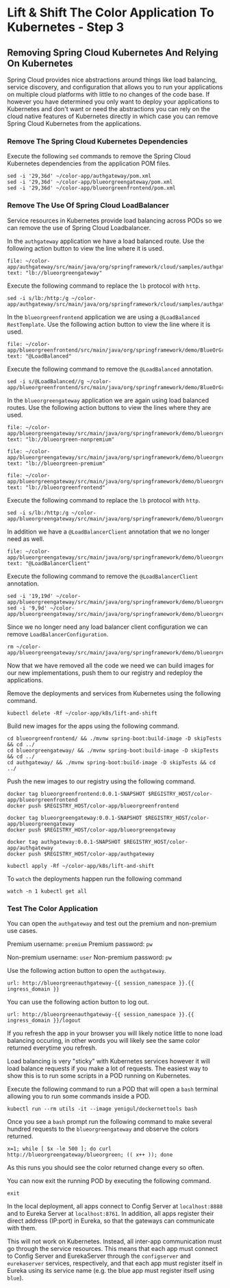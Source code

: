 # Lift & Shift The Color Application To Kubernetes - Step 3

## Removing Spring Cloud Kubernetes And Relying On Kubernetes

Spring Cloud provides nice abstractions around things like load balancing, service discovery, and configuration that allows you to run your applications on multiple cloud platforms with little to no changes of the code base.
If however you have determined you only want to deploy your applications to Kubernetes and don't want or need the abstractions you can rely on the cloud native features of Kubernetes directly in which case you can remove Spring Cloud Kubernetes from the applications.

### Remove The Spring Cloud Kubernetes Dependencies


Execute the following `sed` commands to remove the Spring Cloud Kubernetes dependencies from the application POM files.

```execute-1
sed -i '29,36d' ~/color-app/authgateway/pom.xml
sed -i '29,36d' ~/color-app/blueorgreengateway/pom.xml
sed -i '29,36d' ~/color-app/blueorgreenfrontend/pom.xml
```

### Remove The Use Of Spring Cloud LoadBalancer

Service resources in Kubernetes provide load balancing across PODs so we can remove the use of Spring Cloud Loadbalancer.

In the `authgateway` application we have a load balanced route.
Use the following action button to view the line where it is used.

```editor:select-matching-text
file: ~/color-app/authgateway/src/main/java/org/springframework/cloud/samples/authgateway/AuthgatewayApplication.java
text: "lb://blueorgreengateway"
```

Execute the following command to replace the `lb` protocol with `http`.

```execute-1
sed -i s/lb:/http:/g ~/color-app/authgateway/src/main/java/org/springframework/cloud/samples/authgateway/AuthgatewayApplication.java
```

In the `blueorgreenfrontend` application we are using a `@LoadBalanced` `RestTemplate`.
Use the following action button to view the line where it is used.

```editor:select-matching-text
file: ~/color-app/blueorgreenfrontend/src/main/java/org/springframework/demo/BlueOrGreenFrontendApplication.java
text: "@LoadBalanced"
```

Execute the following command to remove the `@LoadBalanced` annotation.

```execute-1
sed -i s/@LoadBalanced//g ~/color-app/blueorgreenfrontend/src/main/java/org/springframework/demo/BlueOrGreenFrontendApplication.java
```

In the `blueorgreengateway` application we are again using load balanced routes.
Use the following action buttons to view the lines where they are used.

```editor:select-matching-text
file: ~/color-app/blueorgreengateway/src/main/java/org/springframework/demo/blueorgreengateway/BlueorgreengatewayApplication.java
text: "lb://blueorgreen-nonpremium"
```

```editor:select-matching-text
file: ~/color-app/blueorgreengateway/src/main/java/org/springframework/demo/blueorgreengateway/BlueorgreengatewayApplication.java
text: "lb://blueorgreen-premium"
```

```editor:select-matching-text
file: ~/color-app/blueorgreengateway/src/main/java/org/springframework/demo/blueorgreengateway/BlueorgreengatewayApplication.java
text: "lb://blueorgreenfrontend"
```

Execute the following command to replace the `lb` protocol with `http`.

```execute-1
sed -i s/lb:/http:/g ~/color-app/blueorgreengateway/src/main/java/org/springframework/demo/blueorgreengateway/BlueorgreengatewayApplication.java
```

In addition we have a `@LoadBalancerClient` annotation that we no longer need as well.

```editor:select-matching-text
file: ~/color-app/blueorgreengateway/src/main/java/org/springframework/demo/blueorgreengateway/BlueorgreengatewayApplication.java
text: "@LoadBalancerClient"
```

Execute the following command to remove the `@LoadBalancerClient` annotation.

```execute-1
sed -i '19,19d' ~/color-app/blueorgreengateway/src/main/java/org/springframework/demo/blueorgreengateway/BlueorgreengatewayApplication.java
sed -i '9,9d' ~/color-app/blueorgreengateway/src/main/java/org/springframework/demo/blueorgreengateway/BlueorgreengatewayApplication.java
```

Since we no longer need any load balancer client configuration we can remove `LoadBalancerConfiguration`.

```execute-1
rm ~/color-app/blueorgreengateway/src/main/java/org/springframework/demo/blueorgreengateway/LoadBalancerConfiguration.java
```

Now that we have removed all the code we need we can build images for our new implementations, push them to our registry and redeploy the applications.

Remove the deployments and services from Kubernetes using the following command.

```execute-1
kubectl delete -Rf ~/color-app/k8s/lift-and-shift
```
Build new images for the apps using the following command.

```execute-1
cd blueorgreenfrontend/ && ./mvnw spring-boot:build-image -D skipTests && cd ../
cd blueorgreengateway/ && ./mvnw spring-boot:build-image -D skipTests && cd ../
cd authgateway/ && ./mvnw spring-boot:build-image -D skipTests && cd ../
```

Push the new images to our registry using the following command.

```execute-1
docker tag blueorgreenfrontend:0.0.1-SNAPSHOT $REGISTRY_HOST/color-app/blueorgreenfrontend
docker push $REGISTRY_HOST/color-app/blueorgreenfrontend

docker tag blueorgreengateway:0.0.1-SNAPSHOT $REGISTRY_HOST/color-app/blueorgreengateway
docker push $REGISTRY_HOST/color-app/blueorgreengateway

docker tag authgateway:0.0.1-SNAPSHOT $REGISTRY_HOST/color-app/authgateway
docker push $REGISTRY_HOST/color-app/authgateway
```

```execute-1
kubectl apply -Rf ~/color-app/k8s/lift-and-shift
```

To `watch` the deployments happen run the following command

```execute-1
watch -n 1 kubectl get all
```

### Test The Color Application

You can open the `authgateway` and test out the premium and non-premium use cases.

Premium username: `premium`
Premium password: `pw`

Non-premium username: `user`
Non-premium password: `pw`

Use the following action button to open the `authgateway`.

```dashboard:open-url
url: http://blueorgreenauthgateway-{{ session_namespace }}.{{ ingress_domain }}
```

You can use the following action button to log out.

```dashboard:open-url
url: http://blueorgreenauthgateway-{{ session_namespace }}.{{ ingress_domain }}/logout
```

If you refresh the app in your browser you will likely notice little to none load balancing occuring, in other words you will
likely see the same color returned everytime you refresh.

Load balancing is very "sticky" with Kubernetes services however it will load balance requests if you make a lot of requests.
The easiest way to show this is to run some scripts in a POD running on Kubernetes. 

Execute the following command to run a POD that will open a `bash` terminal allowing you to run some commands inside a POD.

```execute-2
kubectl run --rm utils -it --image yenigul/dockernettools bash
```

Once you see a `bash` prompt run the following command to make several hundred requests to the `blueorgreengateway` and observe the 
colors returned.

 ```execute-2
 x=1; while [ $x -le 500 ]; do curl http://blueorgreengateway/blueorgreen; (( x++ )); done
 ```
As this runs you should see the color returned change every so often.

You can now exit the running POD by executing the following command.


 ```execute-2
 exit
 ```

In the local deployment, all apps connect to Config Server at `localhost:8888` and to Eureka Server at `localhost:8761`.
In addition, all apps register their direct address (IP:port) in Eureka, so that the gateways can communicate with them.

This will not work on Kubernetes.
Instead, all inter-app communication must go through the service resources.
This means that each app must connect to Config Server and EurekaServer through the `configserver` and `eurekaserver` services, respectively, and that each app must register itself in Eureka using its service name (e.g. the blue app must register itself using `blue`).
